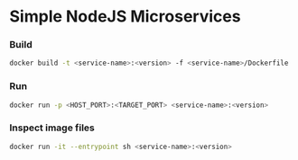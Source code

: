 # Simple NodeJS Microservices

### Build
```sh
docker build -t <service-name>:<version> -f <service-name>/Dockerfile .
```

### Run
```sh
docker run -p <HOST_PORT>:<TARGET_PORT> <service-name>:<version> 
```

### Inspect image files
```sh
docker run -it --entrypoint sh <service-name>:<version>
```
